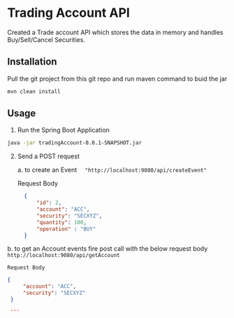 # Trading Account API

Created a Trade account API which stores the data in memory and handles Buy/Sell/Cancel Securities.

## Installation
Pull the git project from this git repo and run maven command to buid the jar

```bash
mvn clean install
```

## Usage

1. Run the Spring Boot Application

``` bash
java -jar tradingAccount-0.0.1-SNAPSHOT.jar
```

2. Send a POST request 

    a. to create an Event `   "http://localhost:9080/api/createEvent" `
    
     Request Body 
      ```json
        {
            "id": 2,
            "account": "ACC",
            "security": "SECXYZ",
            "quantity": 100,
            "operation" : "BUY"
        }
    ```
  
  b. to get an Account events fire post call with the below request body ` http://localhost:9080/api/getAccount`
    
    Request Body
   ```json
  {
        "account": "ACC",
        "security": "SECXYZ"
    }
    
    ```
   
   
